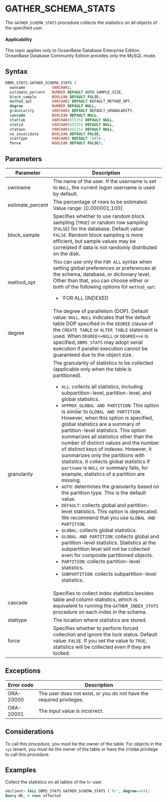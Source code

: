 # GATHER_SCHEMA_STATS

The `GATHER_SCHEMA_STATS` procedure collects the statistics on all objects of the specified user.

<main id="notice" >
    <h4>Applicability</h4>
    <p>This topic applies only to OceanBase Database Enterprise Edition. OceanBase Database Community Edition provides only the MySQL mode. </p>
  </main>

## Syntax

```sql
DBMS_STATS.GATHER_SCHEMA_STATS (
  ownname            VARCHAR2,
  estimate_percent   NUMBER DEFAULT AUTO_SAMPLE_SIZE,
  block_sample       BOOLEAN DEFAULT FALSE,
  method_opt         VARCHAR2 DEFAULT DEFAULT_METHOD_OPT,
  degree             NUMBER DEFAULT NULL,
  granularity        VARCHAR2 DEFAULT DEFAULT_GRANULARITY,
  cascade            BOOLEAN DEFAULT NULL,
  stattab            VARCHAR(65535) DEFAULT NULL,
  statid             VARCHAR(65535) DEFAULT NULL,
  statown            VARCHAR(65535) DEFAULT NULL,
  no_invalidate      BOOLEAN DEFAULT FALSE,
  stattype           VARCHAR2 DEFAULT 'DATA',
  force              BOOLEAN DEFAULT FALSE);
```


## Parameters

| Parameter | Description |
|------------------|--------------|
| ownname | The name of the user. If the username is set to `NULL`, the current logon username is used by default.  |
| estimate_percent | The percentage of rows to be estimated. Value range: [0.000001,100].  |
| block_sample | Specifies whether to use random block sampling (`TRUE`) or random row sampling (`FALSE`) for the database.  Default value: `FALSE`.  Random block sampling is more efficient, but sample values may be correlated if data is not randomly distributed on the disk.  |
| method_opt | You can use only the `FOR ALL` syntax when setting global preferences or preferences at the schema, database, or dictionary level. Other than that, you can choose either or both of the following options for `method_opt`: <ul><li> `FOR ALL [INDEXED | HIDDEN] COLUMNS [size_clause]`   </li>   <li> `FOR COLUMNS [column_clause]`: `size_clause` is defined as `size_clause := SIZE {integer | REPEAT | AUTO | SKEWONLY}`.  `column_clause` is defined as `column_clause := column_name | extension name | extension`.  </li>   <li> `integer`: the number of histogram buckets. Valid range: [1,2048].    </li>   <li> `REPEAT`: collects histograms only on columns with histograms.    </li>   <li> `AUTO`: determines the columns on which histograms are to be collected based on the data distribution and workloads of columns.    </li>   <li> `SKEWONLY`: determines the columns on which histograms are to be collected based on the data distribution of columns.    </li>   <li>`column_name`: the column name.    </li>   <li> `extension`: the name extension, which can be an expression or a column group in the format of `(column_name, column_name [, ...])`.  </li>   </ul>   Default value: `FOR ALL COLUMNS SIZE AUTO`.  |
| degree | The degree of parallelism (DOP). Default value: `NULL`. `NULL` indicates that the default table DOP specified in the `DEGREE` clause of the `CREATE TABLE` or `ALTER TABLE` statement is used. When `DEGREE=>NULL` or `DEGREE=>n` is specified, `DBMS_STATS` may adopt serial execution if parallel execution cannot be guaranteed due to the object size.  |
| granularity | The granularity of statistics to be collected (applicable only when the table is partitioned).  <ul><li> `ALL`: collects all statistics, including subpartition-level, partition-level, and global statistics.     </li>   <li> `APPROX_GLOBAL AND PARTITION`: This option is similar to `GLOBAL AND PARTITION`. However, when this option is specified, global statistics are a summary of partition-level statistics. This option summarizes all statistics other than the number of distinct values and the number of distinct keys of indexes. However, it summarizes only the partitions with statistics. It collects global statistics if `partname` is `NULL` or summary fails, for example, statistics of a partition are missing.     </li>   <li> `AUTO`: determines the granularity based on the partition type. This is the default value.     </li>   <li> `DEFAULT`: collects global and partition-level statistics. This option is deprecated. We recommend that you use `GLOBAL AND PARTITION`.     </li>   <li> `GLOBAL`: collects global statistics.     </li>   <li> `GLOBAL AND PARTITION`: collects global and partition-level statistics. Statistics at the subpartition level will not be collected even for composite partitioned objects.     </li>   <li> `PARTITION`: collects partition-level statistics.     </li>   <li> `SUBPARTITION`: collects subpartition-level statistics.  |
| cascade | Specifies to collect index statistics besides table and column statistics, which is equivalent to running the `GATHER_INDEX_STATS` procedure on each index in the schema.  |
| stattype | The location where statistics are stored.  |
| force | Specifies whether to perform forced collection and ignore the lock status. Default value: `FALSE`.  If you set the value to `TRUE`, statistics will be collected even if they are locked.  |



## Exceptions

| Error code | Description |
|-----------|--------------------|
| ORA-20000 | The user does not exist, or you do not have the required privileges.  |
| ORA-20001 | The input value is incorrect.  |



## Considerations

To call this procedure, you must be the owner of the table. For objects in the `sys` tenant, you must be the owner of the table or have the `SYSDBA` privilege to call this procedure.

## Examples

Collect the statistics on all tables of the `hr` user.

```sql
obclient> CALL DBMS_STATS.GATHER_SCHEMA_STATS ('hr', degree=>64);
Query OK, 0 rows affected
```
